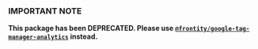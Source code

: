 ### **IMPORTANT NOTE**

**This package has been DEPRECATED. Please use [`@frontity/google-tag-manager-analytics`](https://docs.frontity.org/api-reference-1/google-tag-manager-analytics) instead.**
